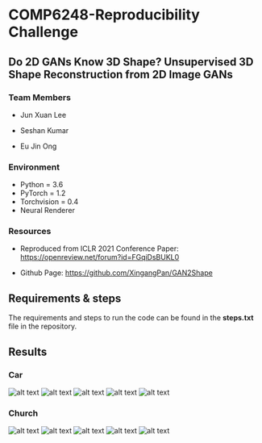 # COMP6248-Reproducibility Challenge
## Do 2D GANs Know 3D Shape? Unsupervised 3D Shape Reconstruction from 2D Image GANs
### Team Members
* Jun Xuan Lee

* Seshan Kumar

* Eu Jin Ong

### Environment
* Python = 3.6
* PyTorch = 1.2
* Torchvision = 0.4
* Neural Renderer

### Resources
* Reproduced from ICLR 2021 Conference Paper: https://openreview.net/forum?id=FGqiDsBUKL0

* Github Page: https://github.com/XingangPan/GAN2Shape

## Requirements & steps
The requirements and steps to run the code can be found in the **steps.txt** file in the repository.

## Results
### Car
![alt text](https://github.com/COMP6248-Reproducability-Challenge/Comp6248-gan2shape/blob/main/Car_GIF/stage0_car.gif "Logo Title Text 1")
![alt text](https://github.com/COMP6248-Reproducability-Challenge/Comp6248-gan2shape/blob/main/Car_GIF/stage1_car.gif "Logo Title Text 1")
![alt text](https://github.com/COMP6248-Reproducability-Challenge/Comp6248-gan2shape/blob/main/Car_GIF/stage2_car.gif "Logo Title Text 1")
![alt text](https://github.com/COMP6248-Reproducability-Challenge/Comp6248-gan2shape/blob/main/Car_GIF/stage3_car.gif "Logo Title Text 1")
![alt text](https://github.com/COMP6248-Reproducability-Challenge/Comp6248-gan2shape/blob/main/Car_GIF/stage4_car.gif "Logo Title Text 1")

### Church
![alt text](https://github.com/COMP6248-Reproducability-Challenge/Comp6248-gan2shape/blob/main/Chruch_GIF/stage0.gif "Logo Title Text 1")
![alt text](https://github.com/COMP6248-Reproducability-Challenge/Comp6248-gan2shape/blob/main/Chruch_GIF/stage1.gif "Logo Title Text 1")
![alt text](https://github.com/COMP6248-Reproducability-Challenge/Comp6248-gan2shape/blob/main/Chruch_GIF/stage2.gif "Logo Title Text 1")
![alt text](https://github.com/COMP6248-Reproducability-Challenge/Comp6248-gan2shape/blob/main/Chruch_GIF/stage3.gif "Logo Title Text 1")
![alt text](https://github.com/COMP6248-Reproducability-Challenge/Comp6248-gan2shape/blob/main/Chruch_GIF/stage4.gif "Logo Title Text 1")
